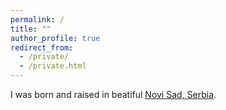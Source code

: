 ```yaml
---
permalink: /
title: ""
author_profile: true
redirect_from: 
  - /private/
  - /private.html
---
```


I was born and raised in beatiful [Novi Sad, Serbia](https://novisad.travel/en/).

